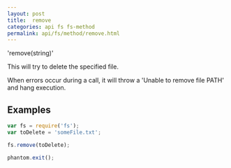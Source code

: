 ```yaml
---
layout: post
title:  remove
categories: api fs fs-method
permalink: api/fs/method/remove.html
---
```


'remove(string)'

This will try to delete the specified file.

When errors occur during a call, it will throw a 'Unable to remove file PATH' and hang execution.

## Examples

```javascript
var fs = require('fs');
var toDelete = 'someFile.txt';

fs.remove(toDelete);

phantom.exit();
```








